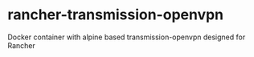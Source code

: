 # rancher-transmission-openvpn
Docker container with alpine based transmission-openvpn designed for Rancher
